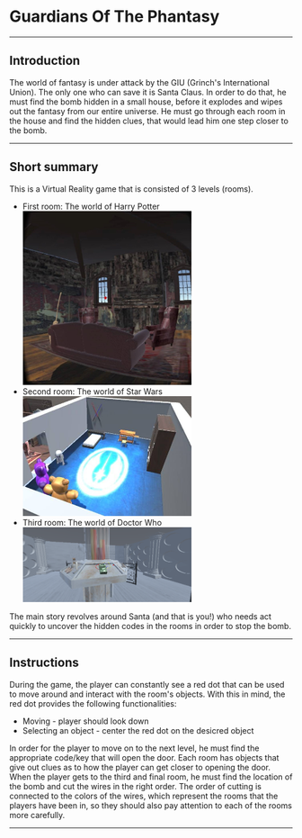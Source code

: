 <h1> Guardians Of The Phantasy </h1>
<hr/>
<h2>Introduction</h2>

The world of fantasy is under attack by the GIU (Grinch's International Union).
The only one who can save it is Santa Claus. In order to do that, he must find the bomb hidden in a small house, before it explodes and wipes out the fantasy from our entire universe. He must go through each room in the house and find the hidden clues, that would lead him one step closer to the bomb. 

<hr/>
<h2>Short summary</h2>

This is a Virtual Reality game that is consisted of 3 levels (rooms). 

<ul>
  <li>First room: The world of Harry Potter</li>
  <img src='https://github.com/VerGjor/guardians-of-the-phantasy/blob/main/Assets/In-Game/46511257_201485330775020_2040284580006592512_n.jpg?raw=true' width='300px'/>
  <br/>
  <li>Second room: The world of Star Wars</li>
  <img src='https://github.com/VerGjor/guardians-of-the-phantasy/blob/main/Assets/In-Game/30185414_1950343071645087_726376317_n.jpg?raw=true' width='300px'/>
  <br/>
  <li>Third room: The world of Doctor Who</li>
  <img src='https://github.com/VerGjor/guardians-of-the-phantasy/blob/main/Assets/In-Game/50732308_389861765143266_2945909070369914880_n.png?raw=true' width='300px'/>
</ul>
  
The main story revolves around Santa (and that is you!) who needs act quickly to uncover the hidden codes in the rooms in order to stop the bomb. 

<hr/>
<h2>Instructions</h2>

During the game, the player can constantly see a red dot that can be used to move around and interact with the room's objects. With this in mind, the red dot provides the following functionalities:
<ul>
  <li>Moving - player should look down</li>
  <li>Selecting an object - center the red dot on the desicred object</li>
</ul>

In order for the player to move on to the next level, he must find the appropriate code/key that will open the door. Each room has objects that give out clues as to how the player can get closer to opening the door. When the player gets to the third and final room, he must find the location of the bomb and cut the wires in the right order. The order of cutting is connected to the colors of the wires, which represent the rooms that the players have been in, so they should also pay attention to each of the rooms more carefully.

<hr/>
